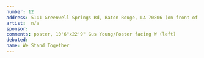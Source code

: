 ```yaml
---
number: 12
address: 5141 Greenwell Springs Rd, Baton Rouge, LA 70806 (on front of bldg facing Greenwell Springs & across from Star Hill Church)
artist:  n/a
sponsor: 
comments: poster, 10'6"x22'9" Gus Young/Foster facing W (left)
debuted:
name: We Stand Together
---
```

